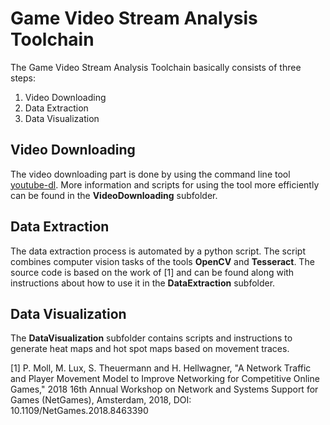 # Game Video Stream Analysis Toolchain

The Game Video Stream Analysis Toolchain basically consists of three steps:

1. Video Downloading
2. Data Extraction
3. Data Visualization

## Video Downloading

The video downloading part is done by using the command line tool [youtube-dl](https://github.com/rg3/youtube-dl). More information and scripts for using the tool more efficiently can be found in the **VideoDownloading** subfolder.

## Data Extraction

The data extraction process is automated by a python script. The script combines computer vision tasks of the tools **OpenCV** and **Tesseract**. The source code is based on the work of [1] and can be found along with instructions about how to use it in the **DataExtraction** subfolder.

## Data Visualization

The **DataVisualization** subfolder contains scripts and instructions to generate heat maps and hot spot maps based on movement traces.


[1] P. Moll, M. Lux, S. Theuermann and H. Hellwagner, "A Network Traffic and Player Movement Model to Improve Networking for Competitive Online Games," 2018 16th Annual Workshop on Network and Systems Support for Games (NetGames), Amsterdam, 2018, DOI: 10.1109/NetGames.2018.8463390
